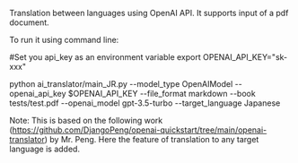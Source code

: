 Translation between languages using OpenAI API. It supports input of a pdf document. 

To run it using command line: 

#Set you api_key as an environment variable
export OPENAI_API_KEY="sk-xxx" 

python ai_translator/main_JR.py --model_type OpenAIModel --openai_api_key $OPENAI_API_KEY --file_format markdown --book tests/test.pdf --openai_model gpt-3.5-turbo --target_language Japanese

Note: This is based on the following work (https://github.com/DjangoPeng/openai-quickstart/tree/main/openai-translator) by Mr. Peng. Here the feature of translation to any target language is added.
